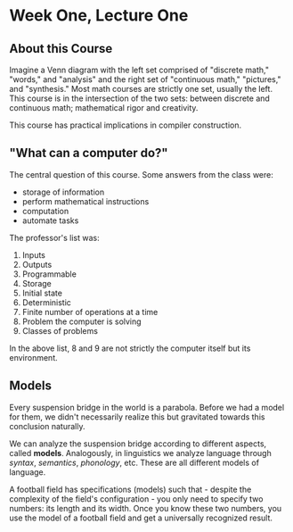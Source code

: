 # Week One, Lecture One

## About this Course
Imagine a Venn diagram with the left set comprised of "discrete math," "words," and "analysis" and the right set of "continuous math," "pictures," and "synthesis." Most math courses are strictly one set, usually the left. This course is in the intersection of the two sets: between discrete and continuous math; mathematical rigor and creativity.

This course has practical implications in compiler construction.

## "What can a computer do?"
The central question of this course. Some answers from the class were:
- storage of information
- perform mathematical instructions
- computation
- automate tasks

The professor's list was:
1. Inputs
2. Outputs
3. Programmable
4. Storage
5. Initial state
6. Deterministic
7. Finite number of operations at a time
8. Problem the computer is solving
9. Classes of problems

In the above list, 8 and 9 are not strictly the computer itself but its environment.

## Models
Every suspension bridge in the world is a parabola. Before we had a model for them, we didn't necessarily realize this but gravitated towards this conclusion naturally. 

We can analyze the suspension bridge according to different aspects, called **models**. Analogously, in linguistics we analyze language through *syntax*, *semantics*, *phonology*, etc. These are all different models of language.

A football field has specifications (models) such that - despite the complexity of the field's configuration - you only need to specify two numbers: its length and its width. Once you know these two numbers, you use the model of a football field and get a universally recognized result.

<br />
